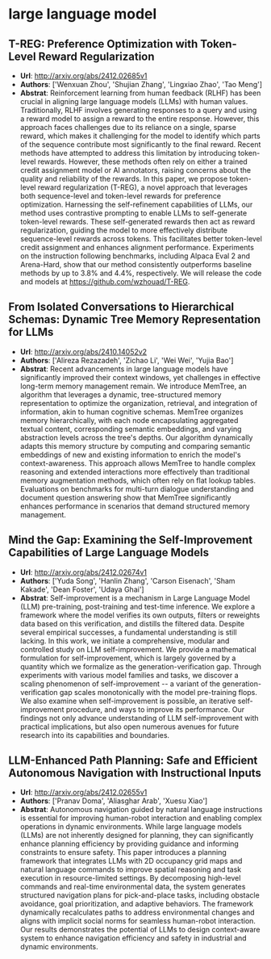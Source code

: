 # large language model
## T-REG: Preference Optimization with Token-Level Reward Regularization
- **Url**: http://arxiv.org/abs/2412.02685v1
- **Authors**: ['Wenxuan Zhou', 'Shujian Zhang', 'Lingxiao Zhao', 'Tao Meng']
- **Abstrat**: Reinforcement learning from human feedback (RLHF) has been crucial in aligning large language models (LLMs) with human values. Traditionally, RLHF involves generating responses to a query and using a reward model to assign a reward to the entire response. However, this approach faces challenges due to its reliance on a single, sparse reward, which makes it challenging for the model to identify which parts of the sequence contribute most significantly to the final reward. Recent methods have attempted to address this limitation by introducing token-level rewards. However, these methods often rely on either a trained credit assignment model or AI annotators, raising concerns about the quality and reliability of the rewards. In this paper, we propose token-level reward regularization (T-REG), a novel approach that leverages both sequence-level and token-level rewards for preference optimization. Harnessing the self-refinement capabilities of LLMs, our method uses contrastive prompting to enable LLMs to self-generate token-level rewards. These self-generated rewards then act as reward regularization, guiding the model to more effectively distribute sequence-level rewards across tokens. This facilitates better token-level credit assignment and enhances alignment performance. Experiments on the instruction following benchmarks, including Alpaca Eval 2 and Arena-Hard, show that our method consistently outperforms baseline methods by up to 3.8% and 4.4%, respectively. We will release the code and models at https://github.com/wzhouad/T-REG.





## From Isolated Conversations to Hierarchical Schemas: Dynamic Tree Memory Representation for LLMs
- **Url**: http://arxiv.org/abs/2410.14052v2
- **Authors**: ['Alireza Rezazadeh', 'Zichao Li', 'Wei Wei', 'Yujia Bao']
- **Abstrat**: Recent advancements in large language models have significantly improved their context windows, yet challenges in effective long-term memory management remain. We introduce MemTree, an algorithm that leverages a dynamic, tree-structured memory representation to optimize the organization, retrieval, and integration of information, akin to human cognitive schemas. MemTree organizes memory hierarchically, with each node encapsulating aggregated textual content, corresponding semantic embeddings, and varying abstraction levels across the tree's depths. Our algorithm dynamically adapts this memory structure by computing and comparing semantic embeddings of new and existing information to enrich the model's context-awareness. This approach allows MemTree to handle complex reasoning and extended interactions more effectively than traditional memory augmentation methods, which often rely on flat lookup tables. Evaluations on benchmarks for multi-turn dialogue understanding and document question answering show that MemTree significantly enhances performance in scenarios that demand structured memory management.





## Mind the Gap: Examining the Self-Improvement Capabilities of Large Language Models
- **Url**: http://arxiv.org/abs/2412.02674v1
- **Authors**: ['Yuda Song', 'Hanlin Zhang', 'Carson Eisenach', 'Sham Kakade', 'Dean Foster', 'Udaya Ghai']
- **Abstrat**: Self-improvement is a mechanism in Large Language Model (LLM) pre-training, post-training and test-time inference. We explore a framework where the model verifies its own outputs, filters or reweights data based on this verification, and distills the filtered data. Despite several empirical successes, a fundamental understanding is still lacking. In this work, we initiate a comprehensive, modular and controlled study on LLM self-improvement. We provide a mathematical formulation for self-improvement, which is largely governed by a quantity which we formalize as the generation-verification gap. Through experiments with various model families and tasks, we discover a scaling phenomenon of self-improvement -- a variant of the generation-verification gap scales monotonically with the model pre-training flops. We also examine when self-improvement is possible, an iterative self-improvement procedure, and ways to improve its performance. Our findings not only advance understanding of LLM self-improvement with practical implications, but also open numerous avenues for future research into its capabilities and boundaries.





## LLM-Enhanced Path Planning: Safe and Efficient Autonomous Navigation with Instructional Inputs
- **Url**: http://arxiv.org/abs/2412.02655v1
- **Authors**: ['Pranav Doma', 'Aliasghar Arab', 'Xuesu Xiao']
- **Abstrat**: Autonomous navigation guided by natural language instructions is essential for improving human-robot interaction and enabling complex operations in dynamic environments. While large language models (LLMs) are not inherently designed for planning, they can significantly enhance planning efficiency by providing guidance and informing constraints to ensure safety. This paper introduces a planning framework that integrates LLMs with 2D occupancy grid maps and natural language commands to improve spatial reasoning and task execution in resource-limited settings. By decomposing high-level commands and real-time environmental data, the system generates structured navigation plans for pick-and-place tasks, including obstacle avoidance, goal prioritization, and adaptive behaviors. The framework dynamically recalculates paths to address environmental changes and aligns with implicit social norms for seamless human-robot interaction. Our results demonstrates the potential of LLMs to design context-aware system to enhance navigation efficiency and safety in industrial and dynamic environments.




